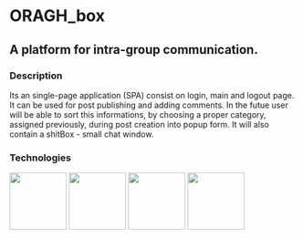  <h1> ORAGH_box </h1>
<h2> A platform for intra-group communication. </h2>

<h3> Description </h3>
Its an single-page application (SPA) consist on login, main and logout page. 
It can be used for post publishing and adding comments. In the futue user will be able to sort this informations, by choosing a proper category, assigned previously, during post creation into popup form. It will also contain a shitBox - small chat window.

<h3>Technologies</h3>
<div width="100%" height="110px">
<img width="100px" height="100px" src="https://cdn2.iconfinder.com/data/icons/designer-skills/128/react-512.png">
<img width="100px" height="100px" src="https://cdn0.iconfinder.com/data/icons/HTML5/512/HTML_Logo.png">
<img width="100px" height="100px" src="https://upload.wikimedia.org/wikipedia/commons/thumb/9/96/Sass_Logo_Color.svg/2000px-Sass_Logo_Color.svg.png">
<img width="100px" height="100px"  src="https://raw.githubusercontent.com/webpack/media/master/logo/icon-square-big.png">
 </div>

